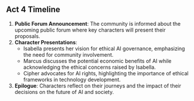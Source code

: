 ## Act 4 Timeline

1. **Public Forum Announcement**: The community is informed about the upcoming public forum where key characters will present their proposals.
2. **Character Presentations**: 
   - Isabella presents her vision for ethical AI governance, emphasizing the need for community involvement.
   - Marcus discusses the potential economic benefits of AI while acknowledging the ethical concerns raised by Isabella.
   - Cipher advocates for AI rights, highlighting the importance of ethical frameworks in technology development.
5. **Epilogue**: Characters reflect on their journeys and the impact of their decisions on the future of AI and society.
